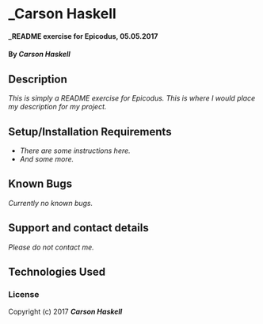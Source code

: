 # _Carson Haskell

#### _README exercise for Epicodus, 05.05.2017

#### By _**Carson Haskell**_

## Description

_This is simply a README exercise for Epicodus. This is where I would place my
description for my project._

## Setup/Installation Requirements

* _There are some instructions here._
* _And some more._

## Known Bugs

_Currently no known bugs._

## Support and contact details

_Please do not contact me._

## Technologies Used

### License

Copyright (c) 2017 **_Carson Haskell_** 
